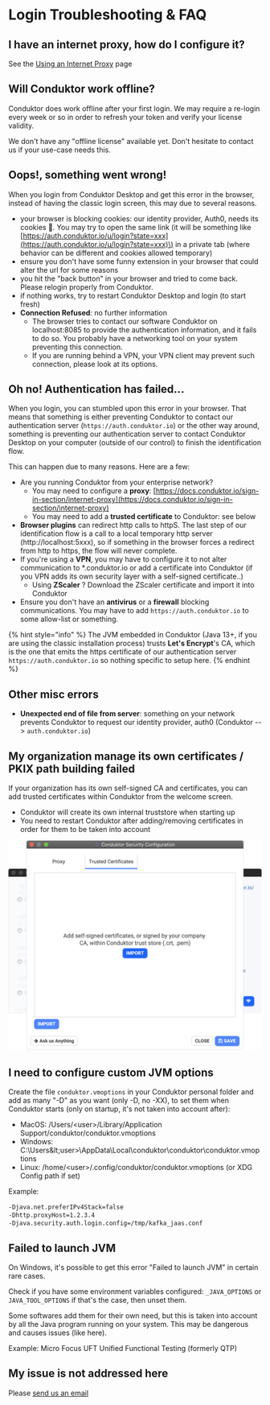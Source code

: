 # Login Troubleshooting & FAQ

## I have an internet proxy, how do I configure it?

See the [Using an Internet Proxy](internet-proxy.md) page

## Will Conduktor work offline?

Conduktor does work offline after your first login. We may require a re-login every week or so in order to refresh your token and verify your license validity. 

We don't have any "offline license" available yet. Don't hesitate to contact us if your use-case needs this.

## Oops!, something went wrong!

When you login from Conduktor Desktop and get this error in the browser, instead of having the classic login screen, this may due to several reasons.

* your browser is blocking cookies: our identity provider, Auth0, needs its cookies 🍪. You may try to open the same link \(it will be something like [https://auth.conduktor.io/u/login?state=xxx](https://auth.conduktor.io/u/login?state=xxx)\) in a private tab \(where behavior can be different and cookies allowed temporary\)
* ensure you don't have some funny extension in your browser that could alter the url for some reasons
* you hit the "back button" in your browser and tried to come back. Please relogin properly from Conduktor.
* if nothing works, try to restart Conduktor Desktop and login \(to start fresh\)
* **Connection Refused**: no further information
  * The browser tries to contact our software Conduktor on localhost:8085 to provide the authentication information, and it fails to do so. You probably have a networking tool on your system preventing this connection.
  * If you are running behind a VPN, your VPN client may prevent such connection, please look at its options.

## Oh no! Authentication has failed...

When you login, you can stumbled upon this error in your browser. That means that something is either preventing Conduktor to contact our authentication server \(`https://auth.conduktor.io`\) or the other way around, something is preventing our authentication server to contact Conduktor Desktop on your computer \(outside of our control\) to finish the identification flow.

This can happen due to many reasons. Here are a few:

* Are you running Conduktor from your enterprise network?
  * You may need to configure a **proxy**: [https://docs.conduktor.io/sign-in-section/internet-proxy](https://docs.conduktor.io/sign-in-section/internet-proxy)
  * You may need to add a **trusted certificate** to Conduktor: see below
* **Browser plugins** can redirect http calls to httpS. The last step of our identification flow is a call to a local temporary http server \(http://localhost:5xxx\), so if something in the browser forces a redirect from http to https, the flow will never complete.
* If you're using a **VPN**, you may have to configure it to not alter communication to \*.conduktor.io or add a certificate into Conduktor \(if you VPN adds its own security layer with a self-signed certificate..\)
  * Using **ZScaler** ? Download the ZScaler certificate and import it into Conduktor
* Ensure you don't have an **antivirus** or a **firewall** blocking communications. You may have to add `https://auth.conduktor.io` to some allow-list or something.

{% hint style="info" %}
The JVM embedded in Conduktor \(Java 13+, if you are using the classic installation process\) trusts **Let's Encrypt**'s CA, which is the one that emits the https certificate of our authentication server `https://auth.conduktor.io` so nothing specific to setup here.
{% endhint %}

## Other misc errors

* **Unexpected end of file from server**: something on your network prevents Conduktor to request our identity provider, auth0 \(Conduktor --&gt; `auth.conduktor.io`\)

## My organization manage its own certificates / PKIX path building failed

If your organization has its own self-signed CA and certificates, you can add trusted certificates within Conduktor from the welcome screen.

* Conduktor will create its own internal truststore when starting up
* You need to restart Conduktor after adding/removing certificates in order for them to be taken into account

![](../../.gitbook/assets/screenshot-2020-05-12-at-20.26.00.png)

## I need to configure custom JVM options

Create the file `conduktor.vmoptions` in your Conduktor personal folder and add as many "-D" as you want \(only -D, no -XX\), to set them when Conduktor starts \(only on startup, it's not taken into account after\):

* MacOS: /Users/&lt;user&gt;/Library/Application Support/conduktor/conduktor.vmoptions
* Windows: C:\Users\&lt;user&gt;\AppData\Local\conduktor\conduktor\conduktor.vmoptions
* Linux: /home/&lt;user&gt;/.config/conduktor/conduktor.vmoptions \(or XDG Config path if set\)

Example:

```text
-Djava.net.preferIPv4Stack=false
-Dhttp.proxyHost=1.2.3.4
-Djava.security.auth.login.config=/tmp/kafka_jaas.conf
```

## Failed to launch JVM

On Windows, it's possible to get this error "Failed to launch JVM" in certain rare cases.

Check if you have some environment variables configured: `_JAVA_OPTIONS` or `JAVA_TOOL_OPTIONS` if that's the case, then unset them.

Some softwares add them for their own need, but this is taken into account by all the Java program running on your system. This may be dangerous and causes issues \(like here\).

Example: Micro Focus UFT Unified Functional Testing \(formerly QTP\)

## My issue is not addressed here

Please [send us an email](mailto:support@conduktor.io?subject=Login%20Troubleshooting?body=Please%20include%20as%20much%20information%20as%20possible,%20as%20well%20as%20screenshots,%20or%20even%20better,%20videos)

